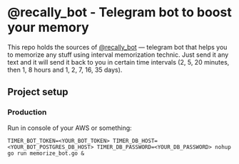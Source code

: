 # @recally_bot - Telegram bot to boost your memory

This repo holds the sources of [@recally_bot](https://t.me/recally_bot) — telegram bot that helps you to memorize any stuff using interval memorization technic. Just send it any text and it will send it back to you in certain time intervals (2, 5, 20 minutes, then 1, 8 hours and 1, 2, 7, 16, 35 days).

## Project setup

### Production

Run in console of your AWS or something:

`TIMER_BOT_TOKEN=<YOUR_BOT_TOKEN> TIMER_DB_HOST=<YOUR_BOT_POSTGRES_DB_HOST> TIMER_DB_PASSWORD=<YOUR_DB_PASSWORD> nohup go run memorize_bot.go &`